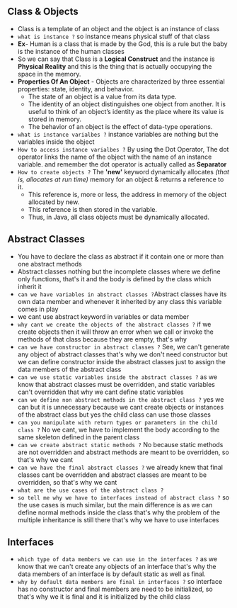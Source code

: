 ## Class & Objects
- Class is a template of an object and the object is an instance of class
- `what is instance ?` so instance means physical stuff of that class
- **Ex**- Human is a class that is made by the God, this is a rule but the baby is the instance of the human classes
- So we can say that Class is a **Logical Construct** and the instance is **Physical Reality** and this is the thing that is actually occupying the space in the memory.
- **Properties Of An Object** - Objects are characterized by three essential properties: state, identity, and behavior.
	- The state of an object is a value from its data type.
	- The identity of an object distinguishes one object from another. It is useful to think of an object’s identity as the place where its value is stored in memory.
	- The behavior of an object is the effect of data-type operations.
- `what is instance varialbes ?` instance variables are nothing but the variables inside the object 
- `How to access instance varialbes ?` By using the Dot Operator, The dot operator links the name of the object with the name of an instance variable. and remember the dot operator is actually called as **Separator**
- `How to create objects ?` The **'new'** keyword dynamically allocates *(that is, allocates at run time)* memory for an object & returns a reference to it.
	- This reference is, more or less, the address in memory of the object allocated by new.
	- This reference is then stored in the variable.
	- Thus, in Java, all class objects must be dynamically allocated.
## Abstract Classes
- You have to declare the class as abstract if it contain one or more than one abstract methods
- Abstract classes nothing but the incomplete classes where we define only functions, that's it and the body is defined by the class which inherit it
- `can we have variables in abstract classes ?`Abstract classes have its own data member and whenever it inherited by any class this variable comes in play
- we cant use abstract keyword in variables or data member
- `why cant we create the objects of the abstract classes ?` if we create objects then it will throw an error when we call or invoke the methods of that class because they are empty, that's why
- `can we have constructor in abstract classes ?` See, we can't generate any object of abstract classes that's why we don't need constructor but we can define constructor inside the abstract classes just to assign the data members of the abstract class
- `can we use static variables inside the abstract classes ?` as we know that abstract classes must be overridden, and static variables can't overridden that why we cant define static variables
- `can we define non abstract methods in the abstract class ?` yes we can but it is unnecessary because we cant create objects or instances of the abstract class but yes the child class can use those classes
- `can you manipulate with return types or parameters in the child class ?` No we cant, we have to implement the body according to the same skeleton defined in the parent class
- `can we create abstract static methods ?` No because static methods are not overridden and abstract methods are meant to be overridden, so that's why we cant
- `can we have the final abstract classes ?` we already knew that final classes cant be overridden and abstract classes are meant to be overridden, so that's why we cant
- `what are the use cases of the abstract class ?`
- `so tell me why we have to interfaces instead of abstract class ?` so the use cases is much similar, but the main difference is as we can define normal methods inside the class that's why the problem of the multiple inheritance is still there that's why we have to use interfaces
## Interfaces
- `which type of data members we can use in the interfaces ?` as we know that we can't create any objects of an interface that's why the data members of an interface is by default static as well as final.
- `why by default data members are final in interfaces ?` so interface has no constructor and final members are need to be initialized, so that's why we it is final and it is initialized by the child class